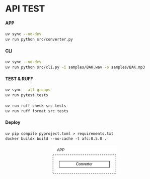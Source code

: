 # API TEST

#### APP
```bash
uv sync --no-dev
uv run python src/converter.py
```

#### CLI
```bash
uv sync --no-dev
uv run python src/cli.py -i samples/BAK.wav -o samples/BAK.mp3
```

#### TEST & RUFF
```bash
uv sync --all-groups
uv run pytest tests

uv run ruff check src tests
uv run ruff format src tests
```

#### Deploy
```
uv pip compile pyproject.toml > requirements.txt
docker buildx build --no-cache -t afc:0.5.0 .
```

<p align="center"><img src="../../_readme/Diagram-App.drawio.png" /></p>
